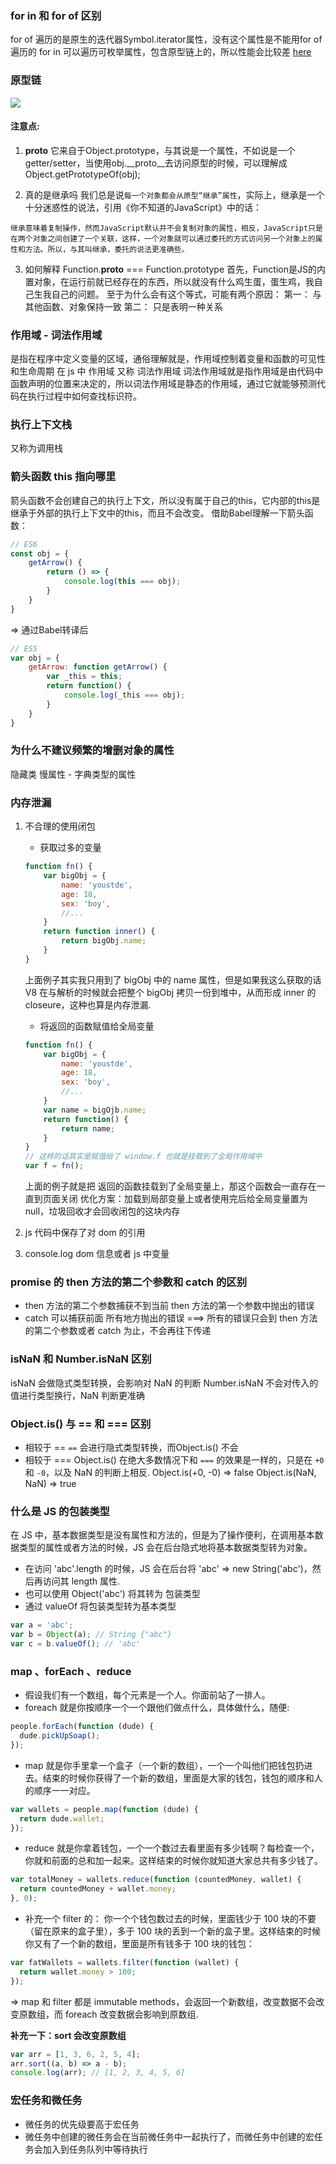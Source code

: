 ### for in 和 for of 区别
for of 遍历的是原生的迭代器Symbol.iterator属性，没有这个属性是不能用for of遍历的
for in 可以遍历可枚举属性，包含原型链上的，所以性能会比较差
[here](./forIn%26forOf.js)

### 原型链
![](./yuanxing.png)

#### 注意点:
1. __proto__
它来自于Object.prototype，与其说是一个属性，不如说是一个getter/setter，当使用obj.__proto__去访问原型的时候，可以理解成Object.getPrototypeOf(obj);

2. 真的是继承吗
我们总是说`每一个对象都会从原型“继承”属性`，实际上，继承是一个十分迷惑性的说法，引用《你不知道的JavaScript》中的话：
```text
继承意味着复制操作，然而JavaScript默认并不会复制对象的属性，相反，JavaScript只是在两个对象之间创建了一个关联，这样，一个对象就可以通过委托的方式访问另一个对象上的属性和方法。所以，与其叫继承，委托的说法更准确些。
```

3. 如何解释 Function.__proto__ === Function.prototype
首先，Function是JS的内置对象，在运行前就已经存在的东西，所以就没有什么鸡生蛋，蛋生鸡，我自己生我自己的问题。
至于为什么会有这个等式，可能有两个原因：
第一：
与其他函数、对象保持一致
第二：
只是表明一种关系

### 作用域 - 词法作用域
是指在程序中定义变量的区域，通俗理解就是，作用域控制着变量和函数的可见性和生命周期
在 js 中 作用域 又称 词法作用域
词法作用域就是指作用域是由代码中函数声明的位置来决定的，所以词法作用域是静态的作用域，通过它就能够预测代码在执行过程中如何查找标识符。


### 执行上下文栈
又称为调用栈

### 箭头函数 this 指向哪里
箭头函数不会创建自己的执行上下文，所以没有属于自己的this，它内部的this是继承于外部的执行上下文中的this，而且不会改变。
借助Babel理解一下箭头函数：
```js
// ES6
const obj = {
    getArrow() {
        return () => {
            console.log(this === obj);
        }
    }
}
```
=> 通过Babel转译后
```js
// ES5
var obj = {
    getArrow: function getArrow() {
        var _this = this;
        return function() {
            console.log(_this === obj);
        }
    }
}
```

### 为什么不建议频繁的增删对象的属性
隐藏类
慢属性 - 字典类型的属性

### 内存泄漏
1. 不合理的使用闭包
    - 获取过多的变量
    ```js
    function fn() {
        var bigObj = {
            name: 'youstde',
            age: 18,
            sex: 'boy',
            //...
        }
        return function inner() {
            return bigObj.name;
        }
    }
    ```
    上面例子其实我只用到了 bigObj 中的 name 属性，但是如果我这么获取的话 V8 在与解析的时候就会把整个 bigObj 拷贝一份到堆中，从而形成 inner 的 closeure，这种也算是内存泄漏.
    - 将返回的函数赋值给全局变量
    ```js
    function fn() {
        var bigObj = {
            name: 'youstde',
            age: 18,
            sex: 'boy',
            //...
        }
        var name = bigOjb.name;
        return function() {
            return name;
        }
    }
    // 这样的话其实是赋值给了 window.f 也就是挂载到了全局作用域中
    var f = fn();
    ```
    上面的例子就是把 返回的函数挂载到了全局变量上，那这个函数会一直存在一直到页面关闭
    优化方案：加载到局部变量上或者使用完后给全局变量置为 null，垃圾回收才会回收闭包的这块内存

2. js 代码中保存了对 dom 的引用
3. console.log dom 信息或者 js 中变量

### promise 的 then 方法的第二个参数和 catch 的区别
- then 方法的第二个参数捕获不到当前 then 方法的第一个参数中抛出的错误
- catch 可以捕获前面 所有地方抛出的错误
===> 所有的错误只会到 then 方法的第二个参数或者 catch 为止，不会再往下传递

### isNaN 和 Number.isNaN 区别
isNaN 会做隐式类型转换，会影响对 NaN 的判断
Number.isNaN 不会对传入的值进行类型换行，NaN 判断更准确
### Object.is() 与 == 和 === 区别
- 相较于 ==
`==` 会进行隐式类型转换，而Object.is() 不会
- 相较于 === 
Object.is() 在绝大多数情况下和 `===` 的效果是一样的，只是在 `+0` 和 `-0`，以及 NaN 的判断上相反.
Object.is(+0, -0) => false
Object.is(NaN, NaN) => true

### 什么是 JS 的包装类型
在 JS 中，基本数据类型是没有属性和方法的，但是为了操作便利，在调用基本数据类型的属性或者方法的时候，JS 会在后台隐式地将基本数据类型转为对象。
- 在访问 'abc'.length 的时候，JS 会在后台将 'abc' => new String('abc')，然后再访问其 length 属性.
- 也可以使用 Object('abc') 将其转为 包装类型
- 通过 valueOf 将包装类型转为基本类型
```js
var a = 'abc';
var b = Object(a); // String {"abc"}
var c = b.valueOf(); // 'abc'
```

### map 、forEach 、reduce
- 假设我们有一个数组，每个元素是一个人。你面前站了一排人。
- foreach 就是你按顺序一个一个跟他们做点什么，具体做什么，随便:
```js
people.forEach(function (dude) {
  dude.pickUpSoap();
});
```
- map 就是你手里拿一个盒子（一个新的数组），一个一个叫他们把钱包扔进去。结束的时候你获得了一个新的数组，里面是大家的钱包，钱包的顺序和人的顺序一一对应。
```js
var wallets = people.map(function (dude) {
  return dude.wallet;
});
```
- reduce 就是你拿着钱包，一个一个数过去看里面有多少钱啊？每检查一个，你就和前面的总和加一起来。这样结束的时候你就知道大家总共有多少钱了。
```js
var totalMoney = wallets.reduce(function (countedMoney, wallet) {
  return countedMoney + wallet.money;
}, 0);
```
- 补充一个 filter 的：
你一个个钱包数过去的时候，里面钱少于 100 块的不要（留在原来的盒子里），多于 100 块的丢到一个新的盒子里。这样结束的时候你又有了一个新的数组，里面是所有钱多于 100 块的钱包：
```js
var fatWallets = wallets.filter(function (wallet) {
  return wallet.money > 100;
});
```
=>  map 和 filter 都是 immutable methods，会返回一个新数组，改变数据不会改变原数组，而 foreach 改变数据会影响到原数组.

**补充一下：sort 会改变原数组**
```js
var arr = [1, 3, 6, 2, 5, 4];
arr.sort((a, b) => a - b);
console.log(arr); // [1, 2, 3, 4, 5, 6]
```

### 宏任务和微任务
- 微任务的优先级要高于宏任务
- 微任务中创建的微任务会在当前微任务中一起执行了，而微任务中创建的宏任务会加入到任务队列中等待执行